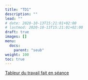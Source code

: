 ```yaml
---
title: "TD1"
description: ""
lead: ""
# date: 2020-10-13T15:21:01+02:00
# lastmod: 2020-10-13T15:21:01+02:00
draft: true
images: []
menu:
  docs:
    parent: "seub"
weight: 100
toc: true
---
```



[Tableur du travail fait en séance](https://docs.google.com/spreadsheets/d/1e8N-5ODl7XR2czQhv5d_hK4u4vTN84APgQ5QQidHme0)